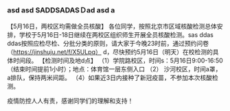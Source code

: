 ###  asd asd SADDSADASＤad asd a

【5月16日，两校区均需做全员核酸】
各位同学，按照北京市区域核酸检测总体安排，学校于5月16日-18日继续在两校区组织师生开展全员核酸检测。sas ddas ddas按照应检尽检、分批分类的原则，请大家于今晚23时前，通过预约问卷（https://jinshuju.net/f/X5ULpq） d，尽快预约5月16日（明天）在校检测的具体时间段。
【检测时间及地d点】
（1）学院路校区，时间s：5月16日9:00-16:50（结束时间提前1小时）；地点：体育馆一层东侧入口
（2） 沙河校区，时间a罩，a排队，保持两米间距。
（4）如果近3日内接种了新冠疫苗，不参加本次核酸检测。

疫情防控人人有责，感谢同学们的理解和支持！



